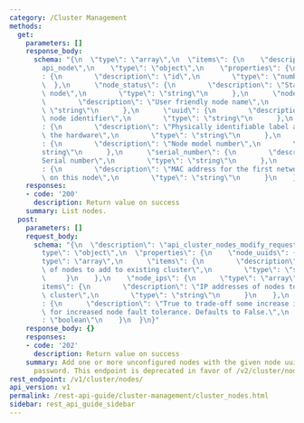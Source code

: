 ```yaml
---
category: /Cluster Management
methods:
  get:
    parameters: []
    response_body:
      schema: "{\n  \"type\": \"array\",\n  \"items\": {\n    \"description\": \"\
        api_node\",\n    \"type\": \"object\",\n    \"properties\": {\n      \"id\"\
        : {\n        \"description\": \"id\",\n        \"type\": \"number\"\n    \
        \  },\n      \"node_status\": {\n        \"description\": \"Status of the\
        \ node\",\n        \"type\": \"string\"\n      },\n      \"node_name\": {\n\
        \        \"description\": \"User friendly node name\",\n        \"type\":\
        \ \"string\"\n      },\n      \"uuid\": {\n        \"description\": \"Unique\
        \ node identifier\",\n        \"type\": \"string\"\n      },\n      \"label\"\
        : {\n        \"description\": \"Physically identifiable label assigned to\
        \ the hardware\",\n        \"type\": \"string\"\n      },\n      \"model_number\"\
        : {\n        \"description\": \"Node model number\",\n        \"type\": \"\
        string\"\n      },\n      \"serial_number\": {\n        \"description\": \"\
        Serial number\",\n        \"type\": \"string\"\n      },\n      \"mac_address\"\
        : {\n        \"description\": \"MAC address for the first network interface\
        \ on this node\",\n        \"type\": \"string\"\n      }\n    }\n  }\n}"
    responses:
    - code: '200'
      description: Return value on success
    summary: List nodes.
  post:
    parameters: []
    request_body:
      schema: "{\n  \"description\": \"api_cluster_nodes_modify_request_v1\",\n  \"\
        type\": \"object\",\n  \"properties\": {\n    \"node_uuids\": {\n      \"\
        type\": \"array\",\n      \"items\": {\n        \"description\": \"Identifiers\
        \ of nodes to add to existing cluster\",\n        \"type\": \"string\"\n \
        \     }\n    },\n    \"node_ips\": {\n      \"type\": \"array\",\n      \"\
        items\": {\n        \"description\": \"IP addresses of nodes to add to existing\
        \ cluster\",\n        \"type\": \"string\"\n      }\n    },\n    \"optimize_node_fault_tolerance_over_usable_capacity\"\
        : {\n      \"description\": \"True to trade-off some increase in usable capacity\
        \ for increased node fault tolerance. Defaults to False.\",\n      \"type\"\
        : \"boolean\"\n    }\n  }\n}"
    response_body: {}
    responses:
    - code: '202'
      description: Return value on success
    summary: Add one or more unconfigured nodes with the given node uuids and admin
      password. This endpoint is deprecated in favor of /v2/cluster/nodes.
rest_endpoint: /v1/cluster/nodes/
api_version: v1
permalink: /rest-api-guide/cluster-management/cluster_nodes.html
sidebar: rest_api_guide_sidebar
---
```

